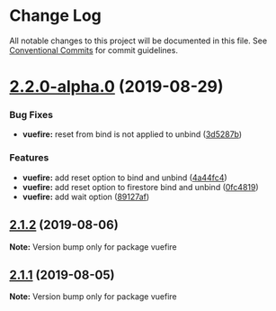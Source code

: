 # Change Log

All notable changes to this project will be documented in this file.
See [Conventional Commits](https://conventionalcommits.org) for commit guidelines.

# [2.2.0-alpha.0](https://github.com/vuejs/vuefire/compare/vuefire@2.1.2...vuefire@2.2.0-alpha.0) (2019-08-29)


### Bug Fixes

* **vuefire:** reset from bind is not applied to unbind ([3d5287b](https://github.com/vuejs/vuefire/commit/3d5287b))


### Features

* **vuefire:** add reset option to bind and unbind ([4a44fc4](https://github.com/vuejs/vuefire/commit/4a44fc4))
* **vuefire:** add reset option to firestore bind and unbind ([0fc4819](https://github.com/vuejs/vuefire/commit/0fc4819))
* **vuefire:** add wait option ([89127af](https://github.com/vuejs/vuefire/commit/89127af))





## [2.1.2](https://github.com/vuejs/vuefire/compare/vuefire@2.1.1...vuefire@2.1.2) (2019-08-06)

**Note:** Version bump only for package vuefire





## [2.1.1](https://github.com/vuejs/vuefire/compare/vuefire@2.1.0...vuefire@2.1.1) (2019-08-05)

**Note:** Version bump only for package vuefire
